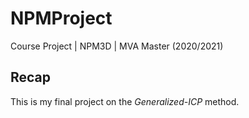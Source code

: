 # NPMProject
Course Project | NPM3D | MVA Master (2020/2021)

## Recap
This is my final project on the *Generalized-ICP* method.

